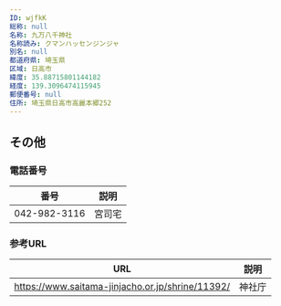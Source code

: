 ```yaml
---
ID: wjfkK
総称: null
名称: 九万八千神社
名称読み: クマンハッセンジンジャ
別名: null
都道府県: 埼玉県
区域: 日高市
緯度: 35.88715801144182
経度: 139.3096474115945
郵便番号: null
住所: 埼玉県日高市高麗本郷252
---
```


## その他

### 電話番号

| 番号         | 説明   |
| ------------ | ------ |
| 042-982-3116 | 宮司宅 |

### 参考URL

| URL                                              | 説明   |
| ------------------------------------------------ | ------ |
| https://www.saitama-jinjacho.or.jp/shrine/11392/ | 神社庁 |
